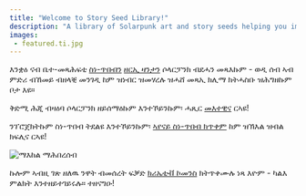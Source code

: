 ```yaml
---
title: "Welcome to Story Seed Library!"
description: "A library of Solarpunk art and story seeds helping you imagine a better climate future!"
images:
 - featured.ti.jpg
---
```


እንቋዕ ናብ ቤተ-መጻሕፍቲ [ስነ-ጥበብን](/ti/art) [ዘርኢ ዛንታን](/seeds/) ሶላርፓንክ ብደሓን መጻእኩም - ወዲ ሰብ ኣብ ምድሪ ብኸመይ ብዘላቒ መንገዲ ከም ዝነብር ዝመሃረሉ ዝሓሸ መጻኢ ክሊማ ክትሓስቡ ዝሕግዘኩም ቦታ እዩ።

ቅድሚ ሕጂ ብዛዕባ ሶላርፓንክ ዘይሰማዕኩም እንተኾይንኩም፡ ሓጺር [መእተዊና](/essays/what-is-solarpunk) ርኣዩ!

ንፕሮጀክትኩም ስነ-ጥበብ ትደልዩ እንተኾይንኩም፡ [ኣየናይ ስነ-ጥበብ ክጥቀም](/pages/which-art-can-i-use/) ከም ዝኽእል ዝብል ክፍሊና ርኣዩ!

![ማእከል ማሕበረሰብ](cover.jpg "[ማእከል ማሕበረሰብ](/ti/art/the-lemonaut-community-center/) CC BY-SA 4.0 [እቲ ሊሞናውት](/authors/thelemonaut)")

ኩሎም ኣብዚ ገጽ ዘለዉ ንዋት ብመሰረት ፍቓድ [ክሪኤቲቭ ኮመንስ](https://creativecommons.org/share-your-work/cclicenses/) ክትጥቀሙሉ ነጻ እዮም - ካልእ ምልክት እንተዘይተገይሩሉ። ተዘናግዑ!
